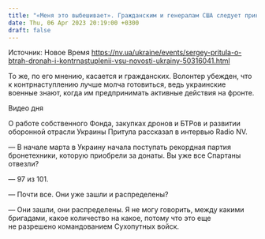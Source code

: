 ```yaml
---
title: "«Меня это выбешивает». Гражданским и генералам США следует прикусить язык, а не рассказывать о контрнаступлении ВСУ — интервью NV с Притулой"
date: Thu, 06 Apr 2023 20:19:00 +0300
draft: false
---
```

Источник: Новое Время https://nv.ua/ukraine/events/sergey-pritula-o-btrah-dronah-i-kontrnastuplenii-vsu-novosti-ukrainy-50316041.html


То же, по его мнению, касается и гражданских. Волонтер убежден, что к контрнаступлению лучше молча готовиться, ведь украинские военные знают, когда им предпринимать активные действия на фронте.

  Видео дня   

О работе собственного Фонда, закупках дронов и БТРов и развитии оборонной отрасли Украины Притула рассказал в интервью Radio NV.

— В начале марта в Украину начала поступать рекордная партия бронетехники, которую приобрели за донаты. Вы уже все Спартаны отвезли?

— 97 из 101.

— Почти все. Они уже зашли и распределены?

— Они зашли, они распределены. Я не могу говорить, между какими бригадами, какое количество на какое, потому что это еще не разрешено командованием Сухопутных войск.
